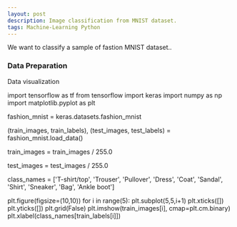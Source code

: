 ```yaml
---
layout: post
description: Image classification from MNIST dataset.
tags: Machine-Learning Python
---
```


We want to classify a sample of fastion MNIST dataset..

### Data Preparation

Data visualization

import tensorflow as tf
from tensorflow import keras
import numpy as np
import matplotlib.pyplot as plt

fashion_mnist = keras.datasets.fashion_mnist

(train_images, train_labels), (test_images, test_labels) = fashion_mnist.load_data()

train_images = train_images / 255.0

test_images = test_images / 255.0

class_names = ['T-shirt/top', 'Trouser', 'Pullover', 'Dress', 'Coat', 
               'Sandal', 'Shirt', 'Sneaker', 'Bag', 'Ankle boot']

plt.figure(figsize=(10,10))
for i in range(5):
    plt.subplot(5,5,i+1)
    plt.xticks([])
    plt.yticks([])
    plt.grid(False)
    plt.imshow(train_images[i], cmap=plt.cm.binary)
    plt.xlabel(class_names[train_labels[i]])
```



